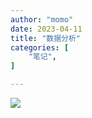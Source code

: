 ```yaml
---
author: "momo"
date: 2023-04-11
title: "数据分析"
categories: [
    "笔记",
]

---
```


![](https://halfbit.oss-cn-hangzhou.aliyuncs.com/IMG_00001.jpeg)
